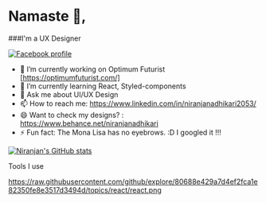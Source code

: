 # Namaste 🙏, 
###I'm a UX Designer 

[![Facebook profile](http://i.imgur.com/P3YfQoD.png)](https://www.facebook.com/mystic.roz123)




- 🔭 I’m currently working on Optimum Futurist [https://optimumfuturist.com/]
- 🌱 I’m currently learning React, Styled-components
- 💬 Ask me about UI/UX Design
- 📫 How to reach me: https://www.linkedin.com/in/niranjanadhikari2053/ 
- 😄 Want to check my designs? : https://www.behance.net/niranjanadhikari
- ⚡ Fun fact: The Mona Lisa has no eyebrows. :D I googled it !!! 

[![Niranjan's GitHub stats](https://github-readme-stats.vercel.app/api?username=niranjanadhikari&?count_private=true&show_icons=true)](https://github.com/anuraghazra/github-readme-stats)


Tools I use

https://raw.githubusercontent.com/github/explore/80688e429a7d4ef2fca1e82350fe8e3517d3494d/topics/react/react.png


